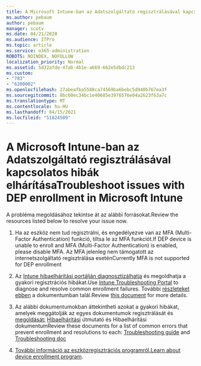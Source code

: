 ```yaml
---
title: A Microsoft Intune-ban az Adatszolgáltató regisztrálásával kapcsolatos hibák elhárítása
ms.author: pebaum
author: pebaum
manager: scotv
ms.date: 04/21/2020
ms.audience: ITPro
ms.topic: article
ms.service: o365-administration
ROBOTS: NOINDEX, NOFOLLOW
localization_priority: Normal
ms.assetid: 5d32afde-47ab-4b1e-a669-662e5dbdc213
ms.custom:
- "783"
- "6200002"
ms.openlocfilehash: 27abeafba5588ca74569ba6bebc5d940b767ea3f
ms.sourcegitcommit: 8bc60ec34bc1e40685e3976576e04a2623f63a7c
ms.translationtype: MT
ms.contentlocale: hu-HU
ms.lasthandoff: 04/15/2021
ms.locfileid: "51824509"
---
```

# <a name="troubleshoot-issues-with-dep-enrollment-in-microsoft-intune"></a><span data-ttu-id="60223-102">A Microsoft Intune-ban az Adatszolgáltató regisztrálásával kapcsolatos hibák elhárítása</span><span class="sxs-lookup"><span data-stu-id="60223-102">Troubleshoot issues with DEP enrollment in Microsoft Intune</span></span>

<span data-ttu-id="60223-103">A probléma megoldásához tekintse át az alábbi forrásokat.</span><span class="sxs-lookup"><span data-stu-id="60223-103">Review the resources listed below to resolve your issue now.</span></span>
  
1. <span data-ttu-id="60223-104">Ha az eszköz nem tud regisztrálni, és engedélyezve van az MFA (Multi-Factor Authentication) funkció, tiltsa le az MFA funkciót.</span><span class="sxs-lookup"><span data-stu-id="60223-104">If DEP device is unable to enroll and MFA (Multi-Factor Authentication) is enabled, please disable MFA.</span></span> <span data-ttu-id="60223-105">Az MFA jelenleg nem támogatott az internetszolgáltató regisztrálása esetén</span><span class="sxs-lookup"><span data-stu-id="60223-105">Currently MFA is not supported for DEP enrollment</span></span>

2. <span data-ttu-id="60223-106">Az [Intune hibaelhárítási portálján diagnosztizálhatja](https://devicemanagement.microsoft.com/#blade/Microsoft_Intune_DeviceSettings/TroubleshootBlade) és megoldhatja a gyakori regisztrációs hibákat.</span><span class="sxs-lookup"><span data-stu-id="60223-106">Use [Intune Troubleshooting Portal](https://devicemanagement.microsoft.com/#blade/Microsoft_Intune_DeviceSettings/TroubleshootBlade) to diagnose and resolve common enrollment failures.</span></span> <span data-ttu-id="60223-107">További [részleteket ebben](https://docs.microsoft.com/intune/help-desk-operators) a dokumentumban talál.</span><span class="sxs-lookup"><span data-stu-id="60223-107">Review [this document](https://docs.microsoft.com/intune/help-desk-operators) for more details.</span></span>

3. <span data-ttu-id="60223-108">Az alábbi dokumentumokban áttekintheti azokat a gyakori hibákat, amelyek meggátolják az egyes dokumentumok regisztrálását és [megoldását:](https://docs.microsoft.com/troubleshoot/mem/intune/troubleshoot-device-enrollment-in-intune) [Hibaelhárítási](https://support.microsoft.com/help/4039809/troubleshooting-ios-device-enrollment-in-intune) útmutató és Hibaelhárítási dokumentum</span><span class="sxs-lookup"><span data-stu-id="60223-108">Review these documents for a list of common errors that prevent enrollment and resolutions to each: [Troubleshooting guide](https://support.microsoft.com/help/4039809/troubleshooting-ios-device-enrollment-in-intune) and [Troubleshooting doc](https://docs.microsoft.com/troubleshoot/mem/intune/troubleshoot-device-enrollment-in-intune)</span></span>

4. <span data-ttu-id="60223-109">[További információ az eszközregisztrációs programról.](https://docs.microsoft.com/intune/device-enrollment-program-enroll-ios)</span><span class="sxs-lookup"><span data-stu-id="60223-109">[Learn about device enrollment program](https://docs.microsoft.com/intune/device-enrollment-program-enroll-ios).</span></span>
